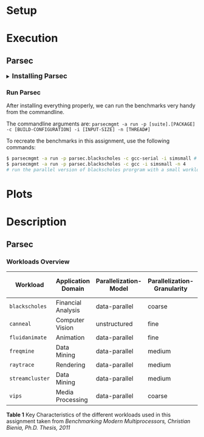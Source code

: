 # Setup



# Execution

## **Parsec**
<details>
<summary><font size = "+1"><b>Installing Parsec</b></font size></summary>

  Download PARSEC 3.0
``` bash
$ wget http://parsec.cs.princeton.edu/download/3.0/parsec-3.0.tar.gz
```

Unpack PARSEC 3.0 package
``` bash
$ tar -xzf parsec-3.0.tar.gz
$ cd parsec-3.0
```

Setup environment variable (requires bash)
``` bash
$ bash && source env.sh
```

Building workloads can be done with:  
`parsecmgmt -a build -p [suite].[PACKAGE] -c [BUILD-CONFIGURATION]`  

In this assignment we use seven different workloads with both serial and parallel version:
1. Blackscholes
2. Canneal
3. Fluidanimate
4. Freqmine
5. Raytrace
6. Streamcluster 
7. Vips

To build all these workloads, simply run the following commands:
``` bash
$ parsecmgmt -a build -p parsec.blackscholes -c gcc # builds default parallel version of blackscholes workload with gcc
$ parsecmgmt -a build -p parsec.blackscholes -c gcc-serial # builds the serial version with gcc
$ parsecmgmt -a build -p parsec.canneal -c gcc # builds default parallel version of canneal workload with gcc
$ parsecmgmt -a build -p parsec.canneal -c gcc-serial # builds the serial version with gcc
$ parsecmgmt -a build -p parsec.fluidanimate -c gcc
$ parsecmgmt -a build -p parsec.fluidanimate -c gcc-serial
$ parsecmgmt -a build -p parsec.freqmine -c gcc
$ parsecmgmt -a build -p parsec.freqmine -c gcc-serial
$ parsecmgmt -a build -p parsec.raytrace -c gcc
$ parsecmgmt -a build -p parsec.raytrace -c gcc-serial
$ parsecmgmt -a build -p parsec.streamcluster -c gcc
$ parsecmgmt -a build -p parsec.streamcluster -c gcc-serial
$ parsecmgmt -a build -p parsec.vips -c gcc
$ parsecmgmt -a build -p parsec.vips -c gcc-serial
```

Great! Now we have installed everything we need.
</details>



### **Run Parsec**

After installing everything properly, we can run the benchmarks very handy from the commandline.

The commandline arguments are: `parsecmgmt -a run -p [suite].[PACKAGE] -c [BUILD-CONFIGURATION] -i [INPUT-SIZE] -n [THREAD#]`

To recreate the benchmarks in this assignment, use the following commands:
``` bash
$ parsecmgmt -a run -p parsec.blackscholes -c gcc-serial -i simsmall # run the serial version of blackscholes prorgram with a small workload
$ parsecmgmt -a run -p parsec.blackscholes -c gcc -i simsmall -n 4
# run the parallel version of blackscholes prorgram with a small workload 
```

# Plots
# Description

## Parsec

### **Workloads Overview**

| Workload        | Application Domain | Parallelization-Model | Parallelization-Granularity | Working Set | Data Usage Sharing | Data Usage Exchange |
| --------------- | ------------------ | --------------------- | --------------------------- | ----------- | ------------------ | ------------------- |
| `blackscholes`  | Financial Analysis | data-parallel         | coarse                      | small       | low                | low                 |
| `canneal`       | Computer Vision    | unstructured          | fine                        | unbounded   | high               | high                |
| `fluidanimate`  | Animation          | data-parallel         | fine                        | large       | low                | medium              |
| `freqmine`      | Data Mining        | data-parallel         | medium                      | unbounded   | high               | medium              |
| `raytrace`      | Rendering          | data-parallel         | medium                      | unbounded   | high               | low                 |
| `streamcluster` | Data Mining        | data-parallel         | medium                      | medium      | low                | medium              |
| `vips`          | Media Processing   | data-parallel         | coarse                      | medium      | low                | medium              |

**Table 1** Key Characteristics of the different workloads used in this assignment taken from *Benchmarking Modern Multiprocessors, Christian Bienia, Ph.D. Thesis, 2011*

